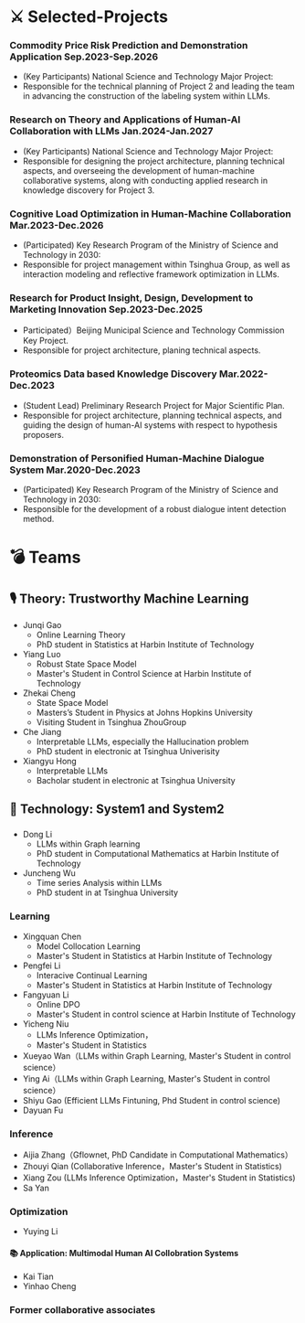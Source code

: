# ⚔ Selected-Projects
### Commodity Price Risk Prediction and Demonstration Application **Sep.2023-Sep.2026**
  - (Key Participants)  National Science and Technology Major Project:
  - Responsible for the technical planning of Project 2 and leading the team in advancing the construction of the labeling system within LLMs.

### Research on Theory and Applications of Human-AI Collaboration with LLMs **Jan.2024-Jan.2027**
  - (Key Participants) National Science and Technology Major Project:
  -  Responsible for designing the project architecture, planning technical aspects, and overseeing the development of human-machine collaborative systems, along with conducting applied research in knowledge discovery for Project 3.
    
### Cognitive Load Optimization in Human-Machine Collaboration **Mar.2023-Dec.2026**
  - (Participated) Key Research Program of the Ministry of Science and Technology in 2030:
  - Responsible for project management within Tsinghua Group, as well as interaction modeling and reflective framework optimization in LLMs.

### Research for Product Insight, Design, Development to Marketing Innovation **Sep.2023-Dec.2025**
  - Participated）Beijing Municipal Science and Technology Commission Key Project.
  - Responsible for project architecture, planing technical aspects.

### Proteomics Data based Knowledge Discovery **Mar.2022-Dec.2023** 
  - (Student Lead) Preliminary Research Project for Major Scientific Plan.
  - Responsible for project architecture, planning technical aspects, and guiding the design of human-AI systems with respect to hypothesis proposers.
    
### Demonstration of Personified Human-Machine Dialogue System **Mar.2020-Dec.2023**
  - (Participated) Key Research Program of the Ministry of Science and Technology in 2030: 
  - Responsible for the development of a robust dialogue intent detection method.

    
# 💣 Teams


## 🎙 Theory: Trustworthy Machine Learning

   - Junqi Gao 
     - Online Learning Theory
     - PhD student in Statistics at Harbin Institute of Technology 
   - Yiang Luo
     - Robust State Space Model
     - Master's Student in Control Science at Harbin Institute of Technology
   - Zhekai Cheng
     - State Space Model
     - Masters’s Student in Physics at Johns Hopkins University
     - Visiting Student in Tsinghua ZhouGroup
   - Che Jiang
     - Interpretable LLMs, especially the Hallucination problem
     - PhD student in electronic at Tsinghua Univerisity
   - Xiangyu Hong
     - Interpretable LLMs
     - Bacholar student in electronic at Tsinghua University 

  
## 👄 Technology: System1 and System2
  ###  
   - Dong Li
     - LLMs within Graph learning
     - PhD student in Computational Mathematics at Harbin Institute of Technology
   - Juncheng Wu
     - Time series Analysis within LLMs
     - PhD student in at Tsinghua University 
  ### Learning 
  - Xingquan Chen
    - Model Collocation Learning
    - Master's Student in Statistics at Harbin Institute of Technology 
  - Pengfei Li
    - Interacive Continual Learning
    - Master's Student in Statistics at Harbin Institute of Technology  
  - Fangyuan Li
    - Online DPO
    - Master's Student in control science at Harbin Institute of Technology
  - Yicheng Niu
    -  LLMs Inference Optimization，
    -  Master's Student in Statistics
  - Xueyao Wan（LLMs within Graph Learning, Master's Student in control science）
  - Ying Ai（LLMs within Graph Learning, Master's Student in control science）
  - Shiyu Gao (Efficient LLMs Fintuning, Phd Student in control science)
  - Dayuan Fu

  ### Inference 
  - Aijia Zhang（Gflownet, PhD Candidate in Computational Mathematics）
  - Zhouyi Qian (Collaborative Inference，Master's Student in Statistics)
  - Xiang Zou (LLMs Inference Optimization，Master's Student in Statistics)
  - Sa Yan 
  ### Optimization 
  - Yuying Li


#### 📚 Application: Multimodal Human AI Collobration Systems
  - Kai Tian
  - Yinhao Cheng



### Former collaborative associates



 


